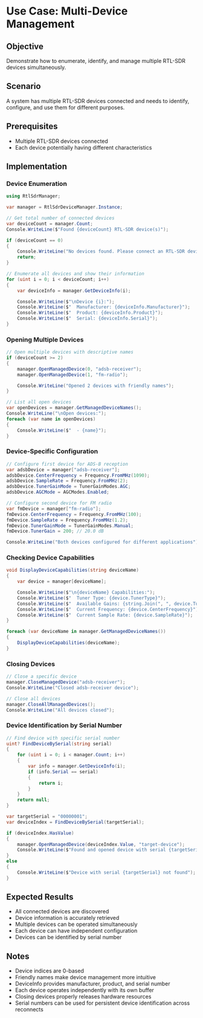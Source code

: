 # Use Case: Multi-Device Management

## Objective
Demonstrate how to enumerate, identify, and manage multiple RTL-SDR devices simultaneously.

## Scenario
A system has multiple RTL-SDR devices connected and needs to identify, configure, and use them for different purposes.

## Prerequisites
- Multiple RTL-SDR devices connected
- Each device potentially having different characteristics

## Implementation

### Device Enumeration

```csharp
using RtlSdrManager;

var manager = RtlSdrDeviceManager.Instance;

// Get total number of connected devices
var deviceCount = manager.Count;
Console.WriteLine($"Found {deviceCount} RTL-SDR device(s)");

if (deviceCount == 0)
{
    Console.WriteLine("No devices found. Please connect an RTL-SDR device.");
    return;
}

// Enumerate all devices and show their information
for (uint i = 0; i < deviceCount; i++)
{
    var deviceInfo = manager.GetDeviceInfo(i);

    Console.WriteLine($"\nDevice {i}:");
    Console.WriteLine($"  Manufacturer: {deviceInfo.Manufacturer}");
    Console.WriteLine($"  Product: {deviceInfo.Product}");
    Console.WriteLine($"  Serial: {deviceInfo.Serial}");
}
```

### Opening Multiple Devices

```csharp
// Open multiple devices with descriptive names
if (deviceCount >= 2)
{
    manager.OpenManagedDevice(0, "adsb-receiver");
    manager.OpenManagedDevice(1, "fm-radio");

    Console.WriteLine("Opened 2 devices with friendly names");
}

// List all open devices
var openDevices = manager.GetManagedDeviceNames();
Console.WriteLine("\nOpen devices:");
foreach (var name in openDevices)
{
    Console.WriteLine($"  - {name}");
}
```

### Device-Specific Configuration

```csharp
// Configure first device for ADS-B reception
var adsbDevice = manager["adsb-receiver"];
adsbDevice.CenterFrequency = Frequency.FromMHz(1090);
adsbDevice.SampleRate = Frequency.FromMHz(2);
adsbDevice.TunerGainMode = TunerGainModes.AGC;
adsbDevice.AGCMode = AGCModes.Enabled;

// Configure second device for FM radio
var fmDevice = manager["fm-radio"];
fmDevice.CenterFrequency = Frequency.FromMHz(100);
fmDevice.SampleRate = Frequency.FromMHz(1.2);
fmDevice.TunerGainMode = TunerGainModes.Manual;
fmDevice.TunerGain = 200; // 20.0 dB

Console.WriteLine("Both devices configured for different applications");
```

### Checking Device Capabilities

```csharp
void DisplayDeviceCapabilities(string deviceName)
{
    var device = manager[deviceName];

    Console.WriteLine($"\n{deviceName} Capabilities:");
    Console.WriteLine($"  Tuner Type: {device.TunerType}");
    Console.WriteLine($"  Available Gains: {string.Join(", ", device.TunerGains.Select(g => $"{g * 0.1:F1} dB"))}");
    Console.WriteLine($"  Current Frequency: {device.CenterFrequency}");
    Console.WriteLine($"  Current Sample Rate: {device.SampleRate}");
}

foreach (var deviceName in manager.GetManagedDeviceNames())
{
    DisplayDeviceCapabilities(deviceName);
}
```

### Closing Devices

```csharp
// Close a specific device
manager.CloseManagedDevice("adsb-receiver");
Console.WriteLine("Closed adsb-receiver device");

// Close all devices
manager.CloseAllManagedDevices();
Console.WriteLine("All devices closed");
```

### Device Identification by Serial Number

```csharp
// Find device with specific serial number
uint? FindDeviceBySerial(string serial)
{
    for (uint i = 0; i < manager.Count; i++)
    {
        var info = manager.GetDeviceInfo(i);
        if (info.Serial == serial)
        {
            return i;
        }
    }
    return null;
}

var targetSerial = "00000001";
var deviceIndex = FindDeviceBySerial(targetSerial);

if (deviceIndex.HasValue)
{
    manager.OpenManagedDevice(deviceIndex.Value, "target-device");
    Console.WriteLine($"Found and opened device with serial {targetSerial}");
}
else
{
    Console.WriteLine($"Device with serial {targetSerial} not found");
}
```

## Expected Results
- All connected devices are discovered
- Device information is accurately retrieved
- Multiple devices can be operated simultaneously
- Each device can have independent configuration
- Devices can be identified by serial number

## Notes
- Device indices are 0-based
- Friendly names make device management more intuitive
- DeviceInfo provides manufacturer, product, and serial number
- Each device operates independently with its own buffer
- Closing devices properly releases hardware resources
- Serial numbers can be used for persistent device identification across reconnects
